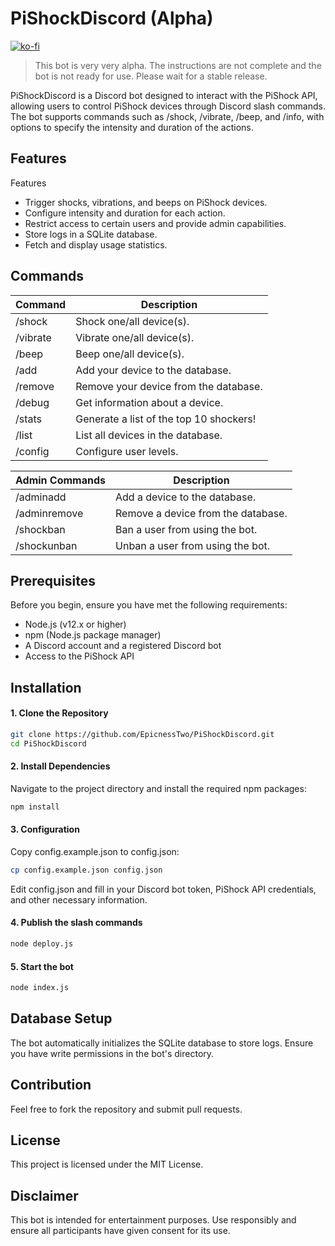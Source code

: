 # PiShockDiscord (Alpha)
[![ko-fi](https://ko-fi.com/img/githubbutton_sm.svg)](https://ko-fi.com/U7U1RLHUW)

> This bot is very very alpha. The instructions are not complete and the bot is not ready for use. Please wait for a stable release.

PiShockDiscord is a Discord bot designed to interact with the PiShock API, allowing users to control PiShock devices through Discord slash commands. The bot supports commands such as /shock, /vibrate, /beep, and /info, with options to specify the intensity and duration of the actions.

## Features

Features

 - Trigger shocks, vibrations, and beeps on PiShock devices.
 - Configure intensity and duration for each action.
 - Restrict access to certain users and provide admin capabilities.
 - Store logs in a SQLite database.
 - Fetch and display usage statistics.

## Commands
| Command  | Description                             |
|----------|-----------------------------------------|
| /shock   | Shock one/all device(s).                |
| /vibrate | Vibrate one/all device(s).              |
| /beep    | Beep one/all device(s).                 |
| /add     | Add your device to the database.        |
| /remove  | Remove your device from the database.   |
| /debug   | Get information about a device.         |
| /stats   | Generate a list of the top 10 shockers! |
| /list    | List all devices in the database.       |
| /config  | Configure user levels.                  |


| Admin Commands | Description                        |
|----------------|------------------------------------|
| /adminadd      | Add a device to the database.      |
| /adminremove   | Remove a device from the database. |
| /shockban      | Ban a user from using the bot.     |
| /shockunban    | Unban a user from using the bot.   |


## Prerequisites

Before you begin, ensure you have met the following requirements:

 - Node.js (v12.x or higher)
 - npm (Node.js package manager)
 - A Discord account and a registered Discord bot
 - Access to the PiShock API

## Installation

#### 1. Clone the Repository

```bash
git clone https://github.com/EpicnessTwo/PiShockDiscord.git
cd PiShockDiscord
```

#### 2. Install Dependencies

Navigate to the project directory and install the required npm packages:

```bash
npm install
```

#### 3. Configuration

Copy config.example.json to config.json:

```bash
cp config.example.json config.json
```

Edit config.json and fill in your Discord bot token, PiShock API credentials, and other necessary information.

#### 4. Publish the slash commands

```bash
node deploy.js
```

#### 5. Start the bot

```bash
node index.js
```

## Database Setup

The bot automatically initializes the SQLite database to store logs. Ensure you have write permissions in the bot's directory.

## Contribution

Feel free to fork the repository and submit pull requests.

## License

This project is licensed under the MIT License.

## Disclaimer

This bot is intended for entertainment purposes. Use responsibly and ensure all participants have given consent for its use.